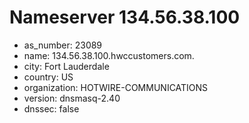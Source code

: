 # Nameserver 134.56.38.100

* as_number: 23089
* name: 134.56.38.100.hwccustomers.com.
* city: Fort Lauderdale
* country: US
* organization: HOTWIRE-COMMUNICATIONS
* version: dnsmasq-2.40
* dnssec: false
